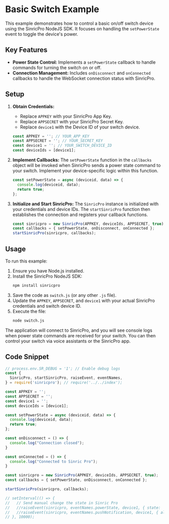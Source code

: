 # Basic Switch Example

This example demonstrates how to control a basic on/off switch device using the SinricPro NodeJS SDK. It focuses on handling the `setPowerState` event to toggle the device's power.

## Key Features

-   **Power State Control:** Implements a `setPowerState` callback to handle commands for turning the switch on or off.
-   **Connection Management:** Includes `onDisconnect` and `onConnected` callbacks to handle the WebSocket connection status with SinricPro.

## Setup

1.  **Obtain Credentials:**
    *   Replace `APPKEY` with your SinricPro App Key.
    *   Replace `APPSECRET` with your SinricPro Secret Key.
    *   Replace `device1` with the Device ID of your switch device.

    ```javascript
    const APPKEY = ''; // YOUR_APP_KEY
    const APPSECRET = ''; // YOUR_SECRET_KEY
    const device1 = ''; // YOUR_SWITCH_DEVICE_ID
    const deviceIds = [device1];
    ```

2.  **Implement Callbacks:**
    The `setPowerState` function in the `callbacks` object will be invoked when SinricPro sends a power state command to your switch. Implement your device-specific logic within this function.

    ```javascript
    const setPowerState = async (deviceid, data) => {
      console.log(deviceid, data);
      return true;
    };
    ```

3.  **Initialize and Start SinricPro:**
    The `SinricPro` instance is initialized with your credentials and device IDs. The `startSinricPro` function then establishes the connection and registers your callback functions.

    ```javascript
    const sinricpro = new SinricPro(APPKEY, deviceIds, APPSECRET, true);
    const callbacks = { setPowerState, onDisconnect, onConnected };
    startSinricPro(sinricpro, callbacks);
    ```

## Usage

To run this example:

1.  Ensure you have Node.js installed.
2.  Install the SinricPro NodeJS SDK:
    ```bash
    npm install sinricpro
    ```
3.  Save the code as `switch.js` (or any other `.js` file).
4.  Update the `APPKEY`, `APPSECRET`, and `device1` with your actual SinricPro credentials and switch device ID.
5.  Execute the file:
    ```bash
    node switch.js
    ```

The application will connect to SinricPro, and you will see console logs when power state commands are received for your switch. You can then control your switch via voice assistants or the SinricPro app.

## Code Snippet

```javascript
// process.env.SR_DEBUG = '1'; // Enable debug logs
const {
  SinricPro, startSinricPro, raiseEvent, eventNames,
} = require('sinricpro'); // require('../../index');

const APPKEY = '';
const APPSECRET = '';
const device1 = '';
const deviceIds = [device1];

const setPowerState = async (deviceid, data) => {
  console.log(deviceid, data);
  return true;
};

const onDisconnect = () => {
  console.log("Connection closed");
}

const onConnected = () => {
  console.log("Connected to Sinric Pro");
}

const sinricpro = new SinricPro(APPKEY, deviceIds, APPSECRET, true);
const callbacks = { setPowerState, onDisconnect, onConnected };

startSinricPro(sinricpro, callbacks);

// setInterval(() => {
//   // Send manual change the state in Sinric Pro
//   //raiseEvent(sinricpro, eventNames.powerState, device1, { state: 'On' });
//   //raiseEvent(sinricpro, eventNames.pushNotification, device1, { alert: "Hello there" });
// }, 10000);
```

